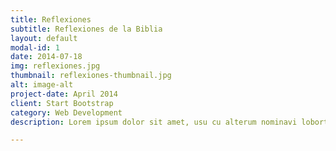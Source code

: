 ```yaml
---
title: Reflexiones
subtitle: Reflexiones de la Biblia
layout: default
modal-id: 1
date: 2014-07-18
img: reflexiones.jpg
thumbnail: reflexiones-thumbnail.jpg
alt: image-alt
project-date: April 2014
client: Start Bootstrap
category: Web Development
description: Lorem ipsum dolor sit amet, usu cu alterum nominavi lobortis. At duo novum diceret. Tantas apeirian vix et, usu sanctus postulant inciderint ut, populo diceret necessitatibus in vim. Cu eum dicam feugiat noluisse.

---
```

